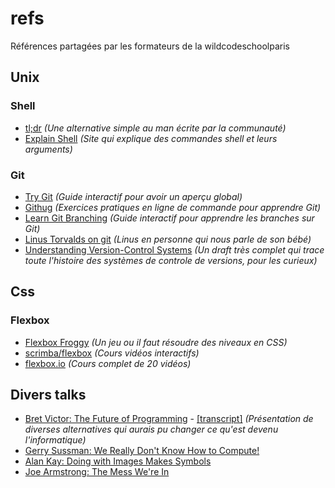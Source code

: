 # refs
Références partagées par les formateurs de la wildcodeschoolparis




## Unix
### Shell
  - [tl;dr](https://tldr.sh/#installation) *(Une alternative simple au man écrite par la communauté)*
  - [Explain Shell](https://explainshell.com/) *(Site qui explique des commandes shell et leurs arguments)*

### Git
  - [Try Git](https://try.github.io/) *(Guide interactif pour avoir un aperçu global)*
  - [Githug](https://github.com/Gazler/githug) *(Exercices pratiques en ligne de commande pour apprendre Git)*
  - [Learn Git Branching](https://learngitbranching.js.org/) *(Guide interactif pour apprendre les branches sur Git)*
  - [Linus Torvalds on git](https://www.youtube.com/watch?v=4XpnKHJAok8) *(Linus en personne qui nous parle de son bébé)*
  - [Understanding Version-Control Systems](http://www.catb.org/esr/writings/version-control/version-control.html) *(Un draft très complet qui trace toute l'histoire des systèmes de controle de versions, pour les curieux)*



## Css
### Flexbox
  - [Flexbox Froggy](http://flexboxfroggy.com/) *(Un jeu ou il faut résoudre des niveaux en CSS)*
  - [scrimba/flexbox](https://scrimba.com/g/gflexbox) *(Cours vidéos interactifs)*
  - [flexbox.io](https://flexbox.io/) *(Cours complet de 20 vidéos)*


## Divers talks
  - [Bret Victor: The Future of Programming](https://www.youtube.com/watch?v=8pTEmbeENF4) - [[transcript]](http://glamour-and-discourse.blogspot.fr/p/the-future-of-programming-bret-victor.html) *(Présentation de diverses alternatives qui aurais pu changer ce qu'est devenu l'informatique)*
  - [Gerry Sussman: We Really Don't Know How to Compute!](https://www.youtube.com/watch?v=O3tVctB_VSU)
  - [Alan Kay: Doing with Images Makes Symbols](https://www.youtube.com/watch?v=p2LZLYcu_JY)
  - [Joe Armstrong: The Mess We're In](https://www.youtube.com/watch?v=lKXe3HUG2l4)
